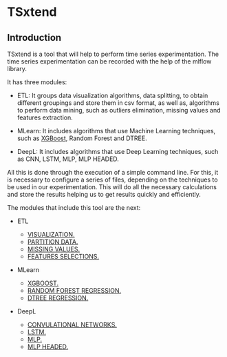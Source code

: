 # TSxtend
## Introduction

TSxtend is a tool that will help to perform time series experimentation. The time series experimentation can be recorded with the help of the mlflow library.

It has three modules:

- ETL: It groups data visualization algorithms, data splitting, to obtain different groupings and store them in csv format, as well as, algorithms to perform data mining, such as outliers elimination, missing values and features extraction.

- MLearn: It includes algorithms that use Machine Learning techniques, such as [XGBoost](xgb.py), Random Forest and DTREE.

- DeepL: It includes algorithms that use Deep Learning techniques, such as CNN, LSTM, MLP, MLP HEADED. 

All this is done through the execution of a simple command line. For this, it is necessary to configure a series of files, depending on the techniques to be used in our experimentation. This will do all the necessary calculations and store the results helping us to get results quickly and efficiently. 

The modules that include this tool are the next:

- ETL
    
    - [VISUALIZATION.](docs/visualization.md)
    - [PARTITION DATA.](docs/partition-data.md)
    - [MISSING VALUES.](docs/partition-data.md)
    - [FEATURES SELECTIONS.](docs/partition-data.md)

- MLearn

  - [XGBOOST.](docs/xgb.md)
  - [RANDOM FOREST REGRESSION.](docs/partition-data.md)
  - [DTREE REGRESSION.](docs/partition-data.md)

- DeepL

    - [CONVULATIONAL NETWORKS.](docs/xgb.md) 
    - [LSTM.](docs/xgb.md) 
    - [MLP.](docs/xgb.md) 
    - [MLP HEADED.](docs/xgb.md) 


